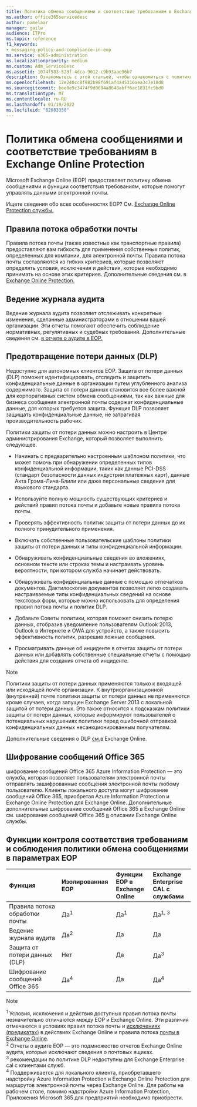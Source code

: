 ```yaml
---
title: Политика обмена сообщениями и соответствие требованиям в Exchange Online Protection
ms.author: office365servicedesc
author: pamelaar
manager: gailw
audience: ITPro
ms.topic: reference
f1_keywords:
- messaging-policy-and-compliance-in-eop
ms.service: o365-administration
ms.localizationpriority: medium
ms.custom: Adm_ServiceDesc
ms.assetid: 1074f583-523f-4dca-9012-c9b93aae96b7
description: Ознакомьтесь с этой статьей, чтобы ознакомиться с политикой обмена сообщениями и функциями соответствия требованиям в Microsoft Exchange Online Защиты (EOP).
ms.openlocfilehash: 12e240cc8f982b98f691af4a45316aea3c7e18d8
ms.sourcegitcommit: bee0e9c3474f9d0694a8648abff6ac1831fc9bd0
ms.translationtype: MT
ms.contentlocale: ru-RU
ms.lasthandoff: 01/19/2022
ms.locfileid: "62083350"
---
```

# <a name="messaging-policy-and-compliance-in-exchange-online-protection"></a>Политика обмена сообщениями и соответствие требованиям в Exchange Online Protection

Microsoft Exchange Online (EOP) предоставляет политику обмена сообщениями и функции соответствия требованиям, которые помогут управлять данными электронной почты.

Ищете сведения обо всех особенностях EOP? См. [Exchange Online Protection службы.](exchange-online-protection-service-description.md)

## <a name="mail-flow-rules"></a>Правила потока обработки почты

Правила потока почты (также известные как транспортные правила) предоставляют вам гибкость для применения собственных политик, определенных для компании, для электронной почты. Правила потока почты составляются из гибких критериев, которые позволяют определять условия, исключения и действия, которые необходимо принимать на основе этих критериев. Дополнительные сведения см. в [Exchange Online Protection.](/microsoft-365/security/office-365-security/mail-flow-rules-transport-rules-0)

## <a name="audit-logging"></a>Ведение журнала аудита

Ведение журнала аудита позволяет отслеживать конкретные изменения, сделанные администраторами в отношении вашей организации. Эти отчеты помогают обеспечить соблюдение нормативных, регулятивных и судебных требований. Дополнительные сведения см. [в отчете о аудите в EOP.](/microsoft-365/security/office-365-security/auditing-reports-in-eop)

## <a name="data-loss-prevention-dlp"></a>Предотвращение потери данных (DLP)

Недоступно для автономных клиентов EOP. Защита от потери данных (DLP) поможет идентифицировать, отследить и защитить конфиденциальные данные в организации путем углубленного анализа содержимого. Защита от потери данных становится все более важной для корпоративных систем обмена сообщениями, так как важные для бизнеса сообщения электронной почты содержат конфиденциальные данные, для которых требуется защита. Функция DLP позволяет защищать конфиденциальные данные, не затрагивая производительность рабочих.

Политики защиты от потери данных можно настроить в Центре администрирования Exchange, который позволяет выполнить следующее.

- Начинать с предварительно настроенным шаблоном политики, что может помочь при обнаружении определенных типов конфиденциальной информации, таких как данные PCI-DSS (стандарт безопасности данных индустрии платежных карт), данные Акта Грэма-Лича-Блили или даже персональные сведения для языкового стандарта.

- Используйте полную мощность существующих критериев и действий правил потока почты и добавьте новые правила потока почты.

- Проверять эффективность политик защиты от потери данных до их полного принудительного применения.

- Включать собственные пользовательские шаблоны политики защиты от потери данных и типы конфиденциальной информации.

- Обнаруживать конфиденциальные сведения во вложениях, основном тексте или строках темы и настраивать уровень вероятности, при котором служба начинает действовать.

- Обнаруживать конфиденциальные данные с помощью отпечатков документов. Дактилоскопия документов позволяет легко создавать настраиваемые типы конфиденциальных сведений на основе текстовых форм, которые можно использовать для определения правил потока почты и политик DLP.

- Добавьте Советы политики, которая поможет снизить потерю данных, отобразив уведомление пользователям Outlook 2013, Outlook в Интернете и OWA для устройств, а также повысить эффективность политик, разрешив ложные сообщения.

- Просматривать данные об инциденте в отчетах защиты от потери данных или добавлять собственные специальные отчеты с помощью действия для создания отчета об инциденте.

> [!NOTE]
> Политики защиты от потери данных применяются только к входящей или исходящей почте организации. К внутриорганизационной (внутренней) почте политики защиты от потери данных не применяются кроме случаев, когда запущен Exchange Server 2013 с локальной защитой от потери данных. Это также относится к подсказкам политики защиты от потери данных, которые информируют пользователей о потенциальных нарушениях политики перед ошибочной отправкой конфиденциальных данных несанкционированным получателям.

Дополнительные сведения о DLP [см.](/exchange/security-and-compliance/data-loss-prevention/data-loss-prevention)в Exchange Online.

## <a name="office-365-message-encryption"></a>Шифрование сообщений Office 365

шифрование сообщений Office 365 Azure Information Protection — это служба, которая позволяет пользователям электронной почты отправлять зашифрованные сообщения электронной почты любому пользователю. Клиенты локального доступа могут шифрование сообщений Office 365, приобретая Azure Information Protection и Exchange Online Protection для Exchange Online. Дополнительные дополнительные шифрование сообщений Office 365 в Exchange Online см. шифрование сообщений Office 365 [в](/exchange/policy-and-compliance/policy-and-compliance) описании Exchange Online службы.

## <a name="messaging-policy-and-compliance-features-across-eop-options"></a>Функции контроля соответствия требованиям и соблюдения политики обмена сообщениями в параметрах EOP

| Функция | Изолированная EOP | Функции EOP в <br/> Exchange Online | Exchange Enterprise <br/> CAL с службами |
|:-----|:-----|:-----|:-----|
|Правила потока обработки почты|Да<sup>1</sup>|Да<sup>1</sup>|Да<sup>1, 3</sup>|
|Ведение журнала аудита|Да<sup>2</sup>|Да|Да|
|Защита от потери данных (DLP)|Нет|Да|Да<sup>3</sup>|
|Шифрование сообщений Office 365|Да<sup>4</sup>|Да|Да<sup>4</sup>|

> [!NOTE]
> <sup>1</sup> Условия, исключения и действия доступных правил потока почты незначительно отличаются между EOP и Exchange Online. Эти различия отмечаются в условиях правил потока почты и [исключениях (предикатах)](/Exchange/security-and-compliance/mail-flow-rules/conditions-and-exceptions) в действиях Exchange Online и правила потока [почты в Exchange Online](/Exchange/security-and-compliance/mail-flow-rules/mail-flow-rule-actions). <br/>
> <sup>2</sup> Отчеты о аудите EOP — это подмножество отчетов Exchange Online аудита, которые исключают сведения о почтовых ящиках. <br/>
> <sup>3</sup> рекомендации по политике DLP недоступны для Exchange Enterprise cal с клиентами служб. <br/>
> <sup>4</sup> Поддерживается для локального клиента, приобретавшего надстройку Azure Information Protection и Exchange Online Protection для маршрутов электронной почты через Exchange Online. Для работы на рабочем столе, помимо надстройки Azure Information Protection, Приложения Microsoft 365 для предприятий необходимо приобрести. <br/>